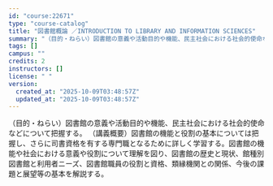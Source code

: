 ```yaml
---
id: "course:22671"
type: "course-catalog"
title: "図書館概論 ／INTRODUCTION TO LIBRARY AND INFORMATION SCIENCES"
summary: "（目的・ねらい）図書館の意義や活動目的や機能、民主社会における社会的使命などについて把握する。 （講義概要）図書館の機能と役割の基本については把握し、さらに司書資格を有する専門職となるために詳しく学習する。図書館の機能や社会における意義や役…"
tags: []
campus: ""
credits: 2
instructors: []
license: " "
version:
  created_at: "2025-10-09T03:48:57Z"
  updated_at: "2025-10-09T03:48:57Z"
---
```


（目的・ねらい）図書館の意義や活動目的や機能、民主社会における社会的使命などについて把握する。 （講義概要）図書館の機能と役割の基本については把握し、さらに司書資格を有する専門職となるために詳しく学習する。図書館の機能や社会における意義や役割について理解を図り、図書館の歴史と現状、館種別図書館と利用者ニーズ、図書館職員の役割と資格、類縁機関との関係、今後の課題と展望等の基本を解説する。
